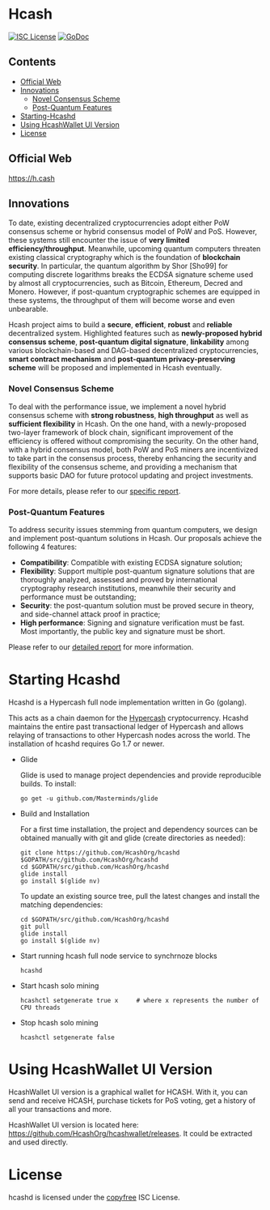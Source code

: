 # Hcash  

[![ISC License](http://img.shields.io/badge/license-ISC-blue.svg)](http://copyfree.org)
[![GoDoc](https://img.shields.io/badge/godoc-reference-blue.svg)](http://godoc.org/github.com/HcashOrg/hcashd)

## Contents  
+ [Official Web](#web)  
+ [Innovations](#innovations)  
	- [Novel Consensus Scheme](#novel-consensus-scheme)  
	- [Post-Quantum Features](#post-quantum-features)  
+ [Starting-Hcashd](#starting-hcashd)  
+ [Using HcashWallet UI Version](#using-hcashwallet-ui-version)  
+ [License](#license)  

<a name="web"></a>
## Official Web
https://h.cash

<a name="innovations"></a>
## Innovations 
To date, existing decentralized cryptocurrencies adopt either PoW consensus scheme or hybrid consensus model of PoW and PoS. However, these systems still encounter the issue of **very limited efficiency/throughput**. Meanwhile, upcoming quantum computers threaten existing classical cryptography which is the foundation of **blockchain security**. In particular, the quantum algorithm by Shor [Sho99] for computing discrete logarithms breaks the ECDSA signature scheme used by almost all cryptocurrencies, such as Bitcoin, Ethereum, Decred and Monero. However, if post-quantum cryptographic schemes are equipped in these systems, the throughput of them will become worse and even unbearable.

Hcash project aims to build a **secure**, **efficient**, **robust** and **reliable** decentralized system. Highlighted features such as **newly-proposed hybrid consensus scheme**, **post-quantum digital signature**, **linkability** among various blockchain-based and DAG-based decentralized cryptocurrencies, **smart contract mechanism** and **post-quantum privacy-preserving scheme** will be proposed and implemented in Hcash eventually.

<a name="novel-consensus-scheme"></a>
### Novel Consensus Scheme  
To deal with the performance issue, we implement a novel hybrid consensus scheme with **strong robustness**, **high throughput** as well as **sufficient flexibility** in Hcash. On the one hand, with a newly-proposed two-layer framework of block chain, significant improvement of the efficiency is offered without compromising the security. On the other hand, with a hybrid consensus model, both PoW and PoS miners are incentivized to take part in the consensus process, thereby enhancing the security and flexibility of the consensus scheme, and providing a mechanism that supports basic DAO for future protocol updating and project investments.

For more details, please refer to our [specific report](docs/research/design-rationale-of-the-consensus-scheme-in-hcash.md).

<a name="post-quantum-features"></a>
### Post-Quantum Features  
To address security issues stemming from quantum computers, we design and implement post-quantum solutions in Hcash. Our proposals achieve the following 4 features:  
+ **Compatibility**: Compatible with existing ECDSA signature solution;   
+ **Flexibility**: Support multiple post-quantum signature solutions that are thoroughly analyzed, assessed and proved by international cryptography research institutions, meanwhile their security and performance must be outstanding;  
+ **Security**: the post-quantum solution must be proved secure in theory, and side-channel attack proof in practice;  
+ **High performance**: Signing and signature verification must be fast. Most importantly, the public key and signature must be short.

Please refer to our [detailed report](docs/research/design-rationale-of-post-quantum-features-in-hcash.md) for more information.

<a name="starting-hcashd"></a>
# Starting Hcashd
Hcashd is a Hypercash full node implementation written in Go (golang).

This acts as a chain daemon for the [Hypercash](https://h.cash) cryptocurrency. Hcashd maintains the entire past transactional ledger of Hypercash and allows relaying of transactions to other Hypercash nodes across the world.
The installation of hcashd requires Go 1.7 or newer.
* Glide

	Glide is used to manage project dependencies and provide reproducible builds. To install:
	```
	go get -u github.com/Masterminds/glide
	```
* Build and Installation
	
	For a first time installation, the project and dependency sources can be obtained manually with git and glide (create directories as needed):
	```
	git clone https://github.com/HcashOrg/hcashd $GOPATH/src/github.com/HcashOrg/hcashd
	cd $GOPATH/src/github.com/HcashOrg/hcashd
	glide install
	go install $(glide nv)
	```
    To update an existing source tree, pull the latest changes and install the matching dependencies:
    ```
	cd $GOPATH/src/github.com/HcashOrg/hcashd
	git pull
	glide install
	go install $(glide nv)
    ```

* Start running hcash full node service to synchrnoze blocks
	```
	hcashd
	```

* Start hcash solo mining
	```
	hcashctl setgenerate true x     # where x represents the number of CPU threads
	```

* Stop hcash solo mining
	```
	hcashctl setgenerate false
	```
<a name="using-hcashwallet-ui-version"></a>
# Using HcashWallet UI Version

HcashWallet UI version is a graphical wallet for HCASH. With it, you can send and receive HCASH, purchase tickets for PoS voting, get a history of all your transactions and more.

HcashWallet UI version is located here: https://github.com/HcashOrg/hcashwallet/releases. It could be extracted and used directly.

<a name="license"></a>
# License  
hcashd is licensed under the [copyfree](http://copyfree.org) ISC License.
